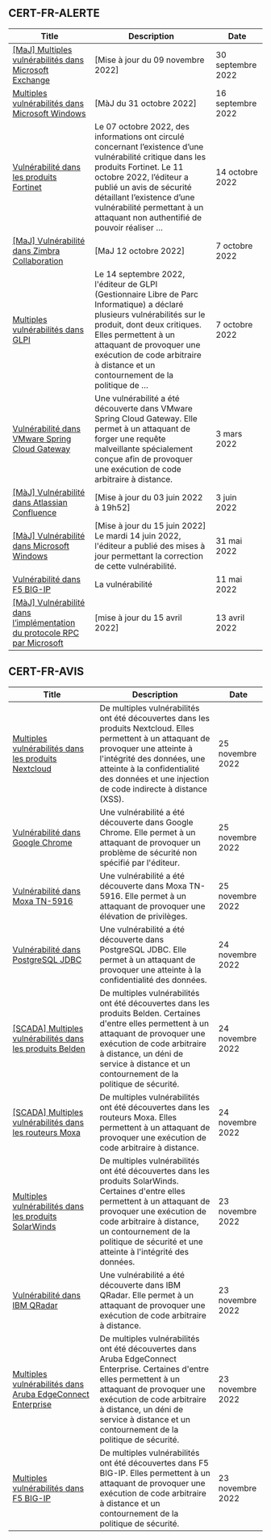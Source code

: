 
## CERT-FR-ALERTE
|Title|Description|Date|
|---|---|---|
| [[MaJ] Multiples vulnérabilités dans Microsoft Exchange](https://www.cert.ssi.gouv.fr/alerte/CERTFR-2022-ALE-008/) | [Mise à jour du 09 novembre 2022] | 30 septembre 2022 |
| [Multiples vulnérabilités dans Microsoft Windows](https://www.cert.ssi.gouv.fr/alerte/CERTFR-2022-ALE-007/) | [MàJ du 31 octobre 2022] | 16 septembre 2022 |
| [Vulnérabilité dans les produits Fortinet](https://www.cert.ssi.gouv.fr/alerte/CERTFR-2022-ALE-011/) | Le 07 octobre 2022, des informations ont circulé concernant l’existence d’une vulnérabilité critique dans les produits Fortinet. Le 11 octobre 2022, l’éditeur a publié un avis de sécurité détaillant l’existence d’une vulnérabilité permettant à un attaquant non authentifié de pouvoir réaliser … | 14 octobre 2022 |
| [[MaJ] Vulnérabilité dans Zimbra Collaboration](https://www.cert.ssi.gouv.fr/alerte/CERTFR-2022-ALE-009/) | [MaJ 12 octobre 2022]  | 7 octobre 2022 |
| [Multiples vulnérabilités dans GLPI](https://www.cert.ssi.gouv.fr/alerte/CERTFR-2022-ALE-010/) | Le 14 septembre 2022, l'éditeur de GLPI (Gestionnaire Libre de Parc Informatique) a déclaré plusieurs vulnérabilités sur le produit, dont deux critiques. Elles permettent à un attaquant de provoquer une exécution de code arbitraire à distance et un contournement de la politique de … | 7 octobre 2022 |
| [Vulnérabilité dans VMware Spring Cloud Gateway](https://www.cert.ssi.gouv.fr/alerte/CERTFR-2022-ALE-002/) | Une vulnérabilité a été découverte dans VMware Spring Cloud Gateway. Elle permet à un attaquant de forger une requête malveillante spécialement conçue afin de provoquer une exécution de code arbitraire à distance. | 3 mars 2022 |
| [[MàJ] Vulnérabilité dans Atlassian Confluence](https://www.cert.ssi.gouv.fr/alerte/CERTFR-2022-ALE-006/) | [Mise à jour du 03 juin 2022 à 19h52] | 3 juin 2022 |
| [[MàJ] Vulnérabilité dans Microsoft Windows](https://www.cert.ssi.gouv.fr/alerte/CERTFR-2022-ALE-005/) | [Mise à jour du 15 juin 2022] Le mardi 14 juin 2022, l'éditeur a publié des mises à jour permettant la correction de cette vulnérabilité.  | 31 mai 2022 |
| [Vulnérabilité dans F5 BIG-IP](https://www.cert.ssi.gouv.fr/alerte/CERTFR-2022-ALE-004/) | La vulnérabilité  | 11 mai 2022 |
| [[MàJ] Vulnérabilité dans l’implémentation du protocole RPC par Microsoft](https://www.cert.ssi.gouv.fr/alerte/CERTFR-2022-ALE-003/) | [mise à jour du 15 avril 2022] | 13 avril 2022 |
## CERT-FR-AVIS
|Title|Description|Date|
|---|---|---|
| [Multiples vulnérabilités dans les produits Nextcloud](https://www.cert.ssi.gouv.fr/avis/CERTFR-2022-AVI-1057/) | De multiples vulnérabilités ont été découvertes dans les produits Nextcloud. Elles permettent à un attaquant de provoquer une atteinte à l'intégrité des données, une atteinte à la confidentialité des données et une injection de code indirecte à distance (XSS). | 25 novembre 2022 |
| [Vulnérabilité dans Google Chrome](https://www.cert.ssi.gouv.fr/avis/CERTFR-2022-AVI-1056/) | Une vulnérabilité a été découverte dans Google Chrome. Elle permet à un attaquant de provoquer un problème de sécurité non spécifié par l'éditeur. | 25 novembre 2022 |
| [Vulnérabilité dans Moxa TN-5916](https://www.cert.ssi.gouv.fr/avis/CERTFR-2022-AVI-1055/) | Une vulnérabilité a été découverte dans Moxa TN-5916. Elle permet à un attaquant de provoquer une élévation de privilèges. | 25 novembre 2022 |
| [Vulnérabilité dans PostgreSQL JDBC](https://www.cert.ssi.gouv.fr/avis/CERTFR-2022-AVI-1054/) | Une vulnérabilité a été découverte dans PostgreSQL JDBC. Elle permet à un attaquant de provoquer une atteinte à la confidentialité des données. | 24 novembre 2022 |
| [[SCADA] Multiples vulnérabilités dans les produits Belden](https://www.cert.ssi.gouv.fr/avis/CERTFR-2022-AVI-1053/) | De multiples vulnérabilités ont été découvertes dans les produits Belden. Certaines d'entre elles permettent à un attaquant de provoquer une exécution de code arbitraire à distance, un déni de service à distance et un contournement de la politique de sécurité. | 24 novembre 2022 |
| [[SCADA] Multiples vulnérabilités dans les routeurs Moxa](https://www.cert.ssi.gouv.fr/avis/CERTFR-2022-AVI-1052/) | De multiples vulnérabilités ont été découvertes dans les routeurs Moxa. Elles permettent à un attaquant de provoquer une exécution de code arbitraire à distance. | 24 novembre 2022 |
| [Multiples vulnérabilités dans les produits SolarWinds](https://www.cert.ssi.gouv.fr/avis/CERTFR-2022-AVI-1051/) | De multiples vulnérabilités ont été découvertes dans les produits SolarWinds. Certaines d'entre elles permettent à un attaquant de provoquer une exécution de code arbitraire à distance, un contournement de la politique de sécurité et une atteinte à l'intégrité des données. | 23 novembre 2022 |
| [Vulnérabilité dans IBM QRadar](https://www.cert.ssi.gouv.fr/avis/CERTFR-2022-AVI-1050/) | Une vulnérabilité a été découverte dans IBM QRadar. Elle permet à un attaquant de provoquer une exécution de code arbitraire à distance. | 23 novembre 2022 |
| [Multiples vulnérabilités dans Aruba EdgeConnect Enterprise](https://www.cert.ssi.gouv.fr/avis/CERTFR-2022-AVI-1049/) | De multiples vulnérabilités ont été découvertes dans Aruba EdgeConnect Enterprise. Certaines d'entre elles permettent à un attaquant de provoquer une exécution de code arbitraire à distance, un déni de service à distance et un contournement de la politique de sécurité. | 23 novembre 2022 |
| [Multiples vulnérabilités dans F5 BIG-IP](https://www.cert.ssi.gouv.fr/avis/CERTFR-2022-AVI-1048/) | De multiples vulnérabilités ont été découvertes dans F5 BIG-IP. Elles permettent à un attaquant de provoquer une exécution de code arbitraire à distance et un contournement de la politique de sécurité. | 23 novembre 2022 |
